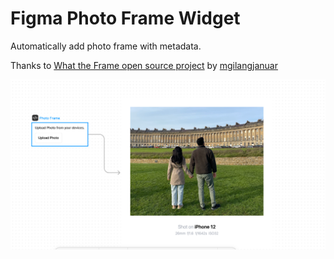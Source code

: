 # Figma Photo Frame Widget

Automatically add photo frame with metadata.

Thanks to [What the Frame open source project](https://github.com/mgilangjanuar/what-the-frame/tree/main) by [mgilangjanuar](https://github.com/mgilangjanuar)

![screen](screenshot.png)
